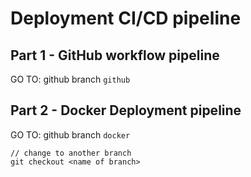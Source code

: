 # Deployment CI/CD pipeline

## Part 1 - GitHub workflow pipeline

GO TO: github branch `github`

## Part 2 - Docker Deployment pipeline

GO TO: github branch `docker`

```
// change to another branch
git checkout <name of branch>
```



